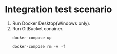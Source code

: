 # Integration test scenario
1. Run Docker Desktop(Windows only).
1. Run GitBucket conainer.
    ```
    docker-compose up

    docker-compose rm -v -f
    ```